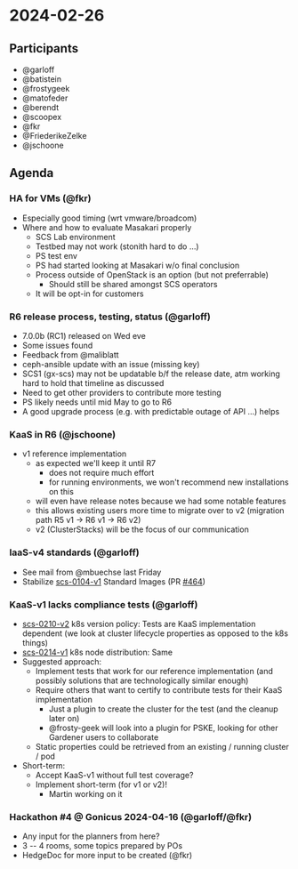 # 2024-02-26

## Participants
- @garloff
- @batistein
- @frostygeek
- @matofeder
- @berendt
- @scoopex
- @fkr
- @FriederikeZelke
- @jschoone

## Agenda

### HA for VMs (@fkr)
- Especially good timing (wrt vmware/broadcom)
- Where and how to evaluate Masakari properly
    - SCS Lab environment
    - Testbed may not work (stonith hard to do ...)
    - PS test env
    - PS had started looking at Masakari w/o final conclusion
    - Process outside of OpenStack is an option (but not preferrable)
        - Should still be shared amongst SCS operators
    - It will be opt-in for customers

### R6 release process, testing, status (@garloff)
- 7.0.0b (RC1) released on Wed eve
- Some issues found
- Feedback from @maliblatt
- ceph-ansible update with an issue (missing key)
- SCS1 (gx-scs) may not be updatable b/f the release date, atm working hard to hold that timeline as discussed
- Need to get other providers to contribute more testing
- PS likely needs until mid May to go to R6
- A good upgrade process (e.g. with predictable outage of API ...) helps

### KaaS in R6 (@jschoone)
- v1 reference implementation
    - as expected we'll keep it until R7
        - does not require much effort
        - for running environments, we won't recommend new installations on this
    - will even have release notes because we had some notable features
    - this allows existing users more time to migrate over to v2 (migration path R5 v1 -> R6 v1 -> R6 v2)
    - v2 (ClusterStacks) will be the focus of our communication

### IaaS-v4 standards (@garloff)
- See mail from @mbuechse last Friday
- Stabilize [scs-0104-v1](https://docs.scs.community/standards/scs-0104-v1-standard-images) Standard Images (PR [#464](https://github.com/SovereignCloudStack/standards/pull/464))

### KaaS-v1 lacks compliance tests (@garloff)
- [scs-0210-v2](https://docs.scs.community/standards/scs-0210-v2-k8s-version-policy) k8s version policy: Tests are KaaS implementation dependent (we look at cluster lifecycle properties as opposed to the k8s things)
- [scs-0214-v1](https://docs.scs.community/standards/scs-0214-v1-k8s-node-distribution) k8s node distribution: Same
- Suggested approach:
    - Implement tests that work for our reference implementation (and possibly solutions that are technologically similar enough)
    - Require others that want to certify to contribute tests for their KaaS implementation
        - Just a plugin to create the cluster for the test (and the cleanup later on)
        - @frosty-geek will look into a plugin for PSKE, looking for other Gardener users to collaborate
    - Static properties could be retrieved from an existing / running cluster / pod
- Short-term:
    - Accept KaaS-v1 without full test coverage?
    - Implement short-term (for v1 or v2)!
        - Martin working on it

### Hackathon #4 @ Gonicus 2024-04-16 (@garloff/@fkr)
- Any input for the planners from here?
- 3 -- 4 rooms, some topics prepared by POs
- HedgeDoc for more input to be created (@fkr)
